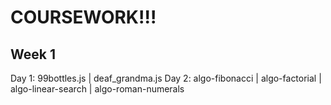 # COURSEWORK!!!

## Week 1
Day 1: 99bottles.js | deaf_grandma.js
Day 2: algo-fibonacci | algo-factorial | algo-linear-search | algo-roman-numerals
